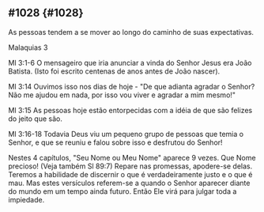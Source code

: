 ## #1028 {#1028}

As pessoas tendem a se mover ao longo do caminho de suas expectativas.

Malaquias 3

Ml 3:1-6 O mensageiro que iria anunciar a vinda do Senhor Jesus era João Batista. (Isto foi escrito centenas de anos antes de João nascer).

Ml 3:14 Ouvimos isso nos dias de hoje - &quot;De que adianta agradar o Senhor? Não me ajudou em nada, por isso vou viver e agradar a mim mesmo!&quot;

Ml 3:15 As pessoas hoje estão entorpecidas com a idéia de que são felizes do jeito que são.

Ml 3:16-18 Todavia Deus viu um pequeno grupo de pessoas que temia o Senhor, e que se reuniu e falou sobre isso e desfrutou do Senhor!

Nestes 4 capítulos, &quot;Seu Nome ou Meu Nome&quot; aparece 9 vezes. Que Nome precioso! (Veja também Sl 89:7) Repare nas promessas, apodere-se delas. Teremos a habilidade de discernir o que é verdadeiramente justo e o que é mau. Mas estes versículos referem-se a quando o Senhor aparecer diante do mundo em um tempo ainda futuro. Então Ele virá para julgar toda a impiedade.
